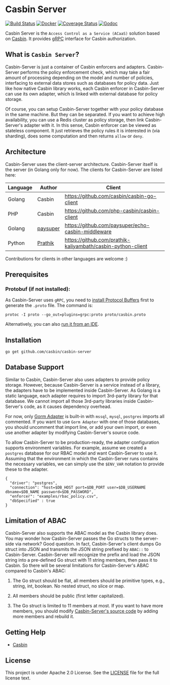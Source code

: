 Casbin Server
====

[![Build Status](https://travis-ci.org/casbin/casbin-server.svg?branch=master)](https://travis-ci.org/casbin/casbin-server)
[![Docker](https://img.shields.io/docker/build/casbin/casbin-server.svg)](https://hub.docker.com/r/casbin/casbin-server/builds/)
[![Coverage Status](https://coveralls.io/repos/github/casbin/casbin-server/badge.svg?branch=master)](https://coveralls.io/github/casbin/casbin-server?branch=master)
[![Godoc](https://godoc.org/github.com/casbin/casbin-server?status.svg)](https://godoc.org/github.com/casbin/casbin-server)

Casbin Server is the ``Access Control as a Service (ACaaS)`` solution based on [Casbin](https://github.com/casbin/casbin). It provides [gRPC](https://grpc.io/) interface for Casbin authorization.

## What is ``Casbin Server``?

Casbin-Server is just a container of Casbin enforcers and adapters. Casbin-Server performs the policy enforcement check, which may take a fair amount of processing depending on the model and number of policies, interfacing to external data stores such as databases for policy data. Just like how native Casbin library works, each Casbin enforcer in Casbin-Server can use its own adapter, which is linked with external database for policy storage.

Of course, you can setup Casbin-Server together with your policy database in the same machine. But they can be separated. If you want to achieve high availability, you can use a Redis cluster as policy storage, then link Casbin-Server's adapter with it. In this sense, Casbin enforcer can be viewed as stateless component. It just retrieves the policy rules it is interested in (via sharding), does some computation and then returns ``allow`` or ``deny``.

## Architecture

Casbin-Server uses the client-server architecture. Casbin-Server itself is the server (in Golang only for now). The clients for Casbin-Server are listed here:

Language | Author | Client
----|----|----
Golang | Casbin | https://github.com/casbin/casbin-go-client
PHP | Casbin | https://github.com/php-casbin/casbin-client
Golang | [paysuper](https://github.com/paysuper) | https://github.com/paysuper/echo-casbin-middleware
Python | [Prathik](https://github.com/prathik-kaliyambath)| https://github.com/prathik-kaliyambath/casbin-python-client

Contributions for clients in other languages are welcome :)

## Prerequisites

### Protobuf (if not installed):

As Casbin-Server uses ``gRPC``, you need to [install Protocol Buffers](https://github.com/golang/protobuf#installation) first to generate the ``.proto`` file. The command is:

```
protoc -I proto --go_out=plugins=grpc:proto proto/casbin.proto
```

Alternatively, you can also [run it from an IDE](https://github.com/casbin/casbin-server/blob/6b46c48c8845dc1b8021f2872be08b8e1a62b092/main.go#L15).

## Installation

    go get github.com/casbin/casbin-server

## Database Support

Similar to Casbin, Casbin-Server also uses adapters to provide policy storage. However, because Casbin-Server is a service instead of a library, the adapters have to be implemented inside Casbin-Server. As Golang is a static language, each adapter requires to import 3rd-party library for that database. We cannot import all those 3rd-party libraries inside Casbin-Server's code, as it causes dependency overhead.

For now, only [Gorm Adapter](https://github.com/casbin/casbin-server/blob/master/server/adapter.go) is built-in with ``mssql``, ``mysql``, ``postgres`` imports all commented. If you want to use ``Gorm Adapter`` with one of those databases, you should uncomment that import line, or add your own import, or even use another adapter by modifying Casbin-Server's source code.

To allow Casbin-Server to be production-ready, the adapter configuration supports environment variables. For example, assume we created a ``postgres`` database for our RBAC model and want Casbin-Server to use it. Assuming that the environment in which the Casbin-Server runs contains the necessary variables, we can simply use the ``$ENV_VAR`` notation to provide these to the adapter.

```
{
  "driver": "postgres",
  "connection": "host=$DB_HOST port=$DB_PORT user=$DB_USERNAME dbname=$DB_NAME password=$DB_PASSWORD",
  "enforcer": "examples/rbac_policy.csv",
  "dbSpecified" : true
}
```
 
## Limitation of ABAC

Casbin-Server also supports the ABAC model as the Casbin library does. You may wonder how Casbin-Server passes the Go structs to the server-side via network? Good question. In fact, Casbin-Server's client dumps Go struct into JSON and transmits the JSON string prefixed by ``ABAC::`` to Casbin-Server. Casbin-Server will recognize the prefix and load the JSON string into a pre-defined Go struct with 11 string members, then pass it to Casbin. So there will be several limitations for Casbin-Server's ABAC compared to Casbin's ABAC:

1. The Go struct should be flat, all members should be primitive types, e.g., string, int, boolean. No nested struct, no slice or map.

2. All members should be public (first letter capitalized).

3. The Go struct is limited to 11 members at most. If you want to have more members, you should modify [Casbin-Server's source code](https://github.com/casbin/casbin-server/blob/5e21d10e863c7d8461f951417eb1c63fa00204fb/server/abac.go#L27-L40) by adding more members and rebuild it.

## Getting Help

- [Casbin](https://github.com/casbin/casbin)

## License

This project is under Apache 2.0 License. See the [LICENSE](LICENSE) file for the full license text.
